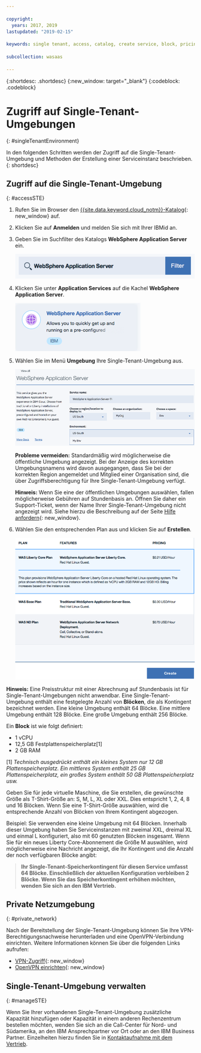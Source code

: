 ```yaml
---

copyright:
  years: 2017, 2019
lastupdated: "2019-02-15"

keywords: single tenant, access, catalog, create service, block, pricing, vpn, openvpn

subcollection: wasaas

---
```


{:shortdesc: .shortdesc}
{:new_window: target="_blank"}
{:codeblock: .codeblock}

# Zugriff auf Single-Tenant-Umgebungen
{: #singleTenantEnvironment}


In den folgenden Schritten werden der Zugriff auf die Single-Tenant-Umgebung und Methoden der Erstellung einer Serviceinstanz beschrieben.
{: shortdesc}


## Zugriff auf die Single-Tenant-Umgebung
{: #accessSTE}

1. Rufen Sie im Browser den [{{site.data.keyword.cloud_notm}}-Katalog](https://{DomainName}/catalog/){: new_window} auf.

2. Klicken Sie auf **Anmelden** und melden Sie sich mit Ihrer IBMid an.

6. Geben Sie im Suchfilter des Katalogs **WebSphere Application Server** ein.

    ![Suchfilter](images/filter.png)

7. Klicken Sie unter **Application Services** auf die Kachel **WebSphere Application Server**.

    ![Kachel für WebSphere Application Server](images/iconWAS.png)

8. Wählen Sie im Menü **Umgebung** Ihre Single-Tenant-Umgebung aus.

    ![Name der Single-Tenant-Umgebung](images/environmentSTE.png)

    **Probleme vermeiden:** Standardmäßig wird möglicherweise die öffentliche Umgebung angezeigt. Bei der Anzeige des korrekten Umgebungsnamens wird davon ausgegangen, dass Sie bei der korrekten Region angemeldet und Mitglied einer Organisation sind, die über Zugriffsberechtigung für Ihre Single-Tenant-Umgebung verfügt.

    **Hinweis:** Wenn Sie eine der öffentlichen Umgebungen auswählen, fallen möglicherweise Gebühren auf Stundenbasis an. Öffnen Sie daher ein Support-Ticket, wenn der Name Ihrer Single-Tenant-Umgebung nicht angezeigt wird. Siehe hierzu die Beschreibung auf der Seite [Hilfe anfordern](/docs/services/ApplicationServeronCloud?topic=wasaas-reporting_issues#reporting_issues){: new_window}.

9. Wählen Sie den entsprechenden Plan aus und klicken Sie auf **Erstellen**.

    ![Plan auswählen und Service erstellen](images/createSTE.png)


**Hinweis:** Eine Preisstruktur mit einer Abrechnung auf Stundenbasis ist für Single-Tenant-Umgebungen nicht anwendbar. Eine Single-Tenant-Umgebung enthält eine festgelegte Anzahl von **Blöcken**, die als Kontingent bezeichnet werden. Eine kleine Umgebung enthält 64 Blöcke. Eine mittlere Umgebung enthält 128 Blöcke. Eine große Umgebung enthält 256 Blöcke.

Ein **Block** ist wie folgt definiert:
  * 1 vCPU
  * 12,5 GB Festplattenspeicherplatz[1]
  * 2 GB RAM

[1] *Technisch ausgedrückt enthält ein kleines System nur 12 GB Plattenspeicherplatz. Ein mittleres System enthält 25 GB Plattenspeicherplatz, ein großes System enthält 50 GB Plattenspeicherplatz usw.*

Geben Sie für jede virtuelle Maschine, die Sie erstellen, die gewünschte Größe als T-Shirt-Größe an: S, M, L, XL oder XXL. Dies entspricht 1, 2, 4, 8 und 16 Blöcken. Wenn Sie eine T-Shirt-Größe auswählen, wird die entsprechende Anzahl von Blöcken von Ihrem Kontingent abgezogen.

Beispiel: Sie verwenden eine kleine Umgebung mit 64 Blöcken. Innerhalb dieser Umgebung haben Sie Serviceinstanzen mit zweimal XXL, dreimal XL und einmal L konfiguriert, also mit 60 genutzten Blöcken insgesamt. Wenn Sie für ein neues Liberty Core-Abonnement die Größe M auswählen, wird möglicherweise eine Nachricht angezeigt, die Ihr Kontingent und die Anzahl der noch verfügbaren Blöcke angibt:

> **Ihr Single-Tenant-Speicherkontingent für diesen Service umfasst 64 Blöcke. Einschließlich der aktuellen Konfiguration verbleiben 2 Blöcke. Wenn Sie das Speicherkontingent erhöhen möchten, wenden Sie sich an den IBM Vertrieb.**


## Private Netzumgebung
{: #private_network}

Nach der Bereitstellung der Single-Tenant-Umgebung können Sie Ihre VPN-Berechtigungsnachweise herunterladen und eine OpenVPN-Verbindung einrichten. Weitere Informationen können Sie über die folgenden Links aufrufen:

* [VPN-Zugriff](/docs/services/ApplicationServeronCloud?topic=wasaas-networkEnvironment#vpnAccess){: new_window}
* [OpenVPN einrichten](/docs/services/ApplicationServeronCloud?topic=wasaas-system_access#setup_openvpn){: new_window}

## Single-Tenant-Umgebung verwalten
{: #manageSTE}

Wenn Sie Ihrer vorhandenen Single-Tenant-Umgebung zusätzliche Kapazität hinzufügen oder Kapazität in einem anderen Rechenzentrum bestellen möchten, wenden Sie sich an die Call-Center für Nord- und Südamerika, an den IBM Ansprechpartner vor Ort oder an den IBM Business Partner. Einzelheiten hierzu finden Sie in [Kontaktaufnahme mit dem Vertrieb](/docs/services/ApplicationServeronCloud?topic=wasaas-reporting_issues#contacting-sales).
